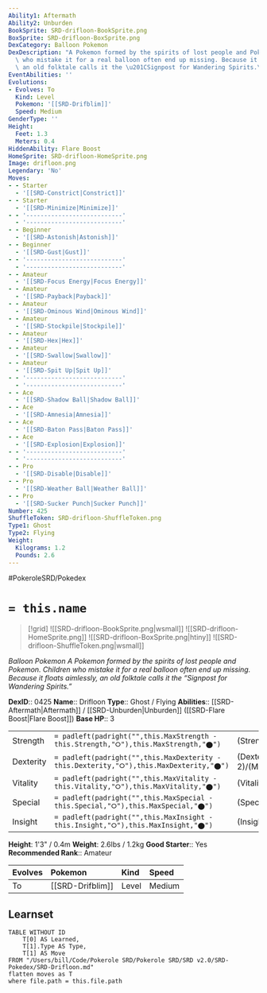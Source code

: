 ```yaml
---
Ability1: Aftermath
Ability2: Unburden
BookSprite: SRD-drifloon-BookSprite.png
BoxSprite: SRD-drifloon-BoxSprite.png
DexCategory: Balloon Pokemon
DexDescription: "A Pokemon formed by the spirits of lost people and Pokemon. Children\
  \ who mistake it for a real balloon often end up missing. Because it floats aimlessly,\
  \ an old folktale calls it the \u201CSignpost for Wandering Spirits.\u201D"
EventAbilities: ''
Evolutions:
- Evolves: To
  Kind: Level
  Pokemon: '[[SRD-Drifblim]]'
  Speed: Medium
GenderType: ''
Height:
  Feet: 1.3
  Meters: 0.4
HiddenAbility: Flare Boost
HomeSprite: SRD-drifloon-HomeSprite.png
Image: drifloon.png
Legendary: 'No'
Moves:
- - Starter
  - '[[SRD-Constrict|Constrict]]'
- - Starter
  - '[[SRD-Minimize|Minimize]]'
- - '---------------------------'
  - '---------------------------'
- - Beginner
  - '[[SRD-Astonish|Astonish]]'
- - Beginner
  - '[[SRD-Gust|Gust]]'
- - '---------------------------'
  - '---------------------------'
- - Amateur
  - '[[SRD-Focus Energy|Focus Energy]]'
- - Amateur
  - '[[SRD-Payback|Payback]]'
- - Amateur
  - '[[SRD-Ominous Wind|Ominous Wind]]'
- - Amateur
  - '[[SRD-Stockpile|Stockpile]]'
- - Amateur
  - '[[SRD-Hex|Hex]]'
- - Amateur
  - '[[SRD-Swallow|Swallow]]'
- - Amateur
  - '[[SRD-Spit Up|Spit Up]]'
- - '---------------------------'
  - '---------------------------'
- - Ace
  - '[[SRD-Shadow Ball|Shadow Ball]]'
- - Ace
  - '[[SRD-Amnesia|Amnesia]]'
- - Ace
  - '[[SRD-Baton Pass|Baton Pass]]'
- - Ace
  - '[[SRD-Explosion|Explosion]]'
- - '---------------------------'
  - '---------------------------'
- - Pro
  - '[[SRD-Disable|Disable]]'
- - Pro
  - '[[SRD-Weather Ball|Weather Ball]]'
- - Pro
  - '[[SRD-Sucker Punch|Sucker Punch]]'
Number: 425
ShuffleToken: SRD-drifloon-ShuffleToken.png
Type1: Ghost
Type2: Flying
Weight:
  Kilograms: 1.2
  Pounds: 2.6
---
```


#PokeroleSRD/Pokedex

# `= this.name`

> [!grid]
> ![[SRD-drifloon-BookSprite.png|wsmall]]
> ![[SRD-drifloon-HomeSprite.png]]
> ![[SRD-drifloon-BoxSprite.png|htiny]]
> ![[SRD-drifloon-ShuffleToken.png|wsmall]]


*Balloon Pokemon*
*A Pokemon formed by the spirits of lost people and Pokemon. Children who mistake it for a real balloon often end up missing. Because it floats aimlessly, an old folktale calls it the “Signpost for Wandering Spirits.”*

**DexID**:: 0425
**Name**:: Drifloon
**Type**:: Ghost / Flying
**Abilities**:: [[SRD-Aftermath|Aftermath]] / [[SRD-Unburden|Unburden]] ([[SRD-Flare Boost|Flare Boost]])
**Base HP**:: 3

|           |                                                                                        |                                          |
| --------- | -------------------------------------------------------------------------------------- | ---------------------------------------- |
| Strength  | `= padleft(padright("",this.MaxStrength - this.Strength,"⭘"),this.MaxStrength,"⬤")`    | (Strength::2)/(MaxStrength::4)   |
| Dexterity | `= padleft(padright("",this.MaxDexterity - this.Dexterity,"⭘"),this.MaxDexterity,"⬤")` | (Dexterity:: 2)/(MaxDexterity::5) |
| Vitality  | `= padleft(padright("",this.MaxVitality - this.Vitality,"⭘"),this.MaxVitality,"⬤")`    | (Vitality::1)/(MaxVitality::3)   |
| Special   | `= padleft(padright("",this.MaxSpecial - this.Special,"⭘"),this.MaxSpecial,"⬤")`       | (Special::2)/(MaxSpecial::4)     |
| Insight   | `= padleft(padright("",this.MaxInsight - this.Insight,"⭘"),this.MaxInsight,"⬤")`       | (Insight::2)/(MaxInsight::4)     |

**Height**: 1'3" / 0.4m
**Weight**: 2.6lbs / 1.2kg
**Good Starter**:: Yes
**Recommended Rank**:: Amateur

| Evolves   | Pokemon          | Kind   | Speed   |
|:----------|:-----------------|:-------|:--------|
| To        | [[SRD-Drifblim]] | Level  | Medium  |

## Learnset

```dataview
TABLE WITHOUT ID
    T[0] AS Learned,
    T[1].Type AS Type,
    T[1] AS Move
FROM "/Users/bill/Code/Pokerole SRD/Pokerole SRD/SRD v2.0/SRD-Pokedex/SRD-Drifloon.md"
flatten moves as T
where file.path = this.file.path
```
